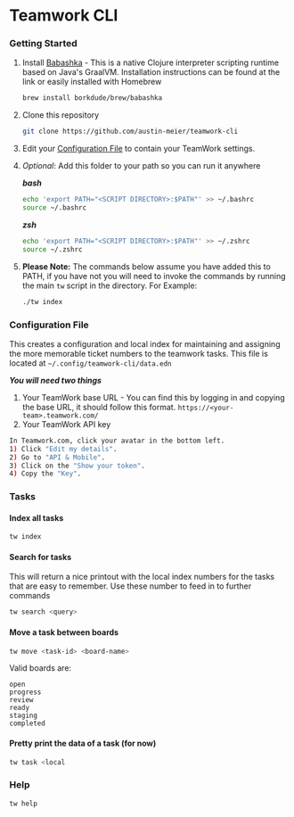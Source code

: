 # Teamwork CLI

### Getting Started
1. Install [Babashka](https://github.com/babashka/babashka#installation) - This is a native Clojure interpreter scripting runtime based on Java's GraalVM. Installation instructions can be found at the link or easily installed with Homebrew
 	```sh
  	brew install borkdude/brew/babashka
  	```
2. Clone this repository 
  	```sh
  	git clone https://github.com/austin-meier/teamwork-cli 
  	```
3. Edit your [Configuration File](#configuration-file) to contain your TeamWork settings.

4. _Optional_: Add this folder to your path so you can run it anywhere

	**_bash_**
	```sh
	echo 'export PATH="<SCRIPT DIRECTORY>:$PATH"' >> ~/.bashrc
    source ~/.bashrc
	```
    
    **_zsh_**
	```sh
	echo 'export PATH="<SCRIPT DIRECTORY>:$PATH"' >> ~/.zshrc
    source ~/.zshrc
	```
5. **Please Note:** The commands below assume you have added this to PATH, if you have not you will need to invoke the commands by running the main `tw` script in the directory. For Example:
	```sh
	./tw index
	```


### Configuration File
This creates a configuration and local index for maintaining and assigning the more memorable ticket numbers to the teamwork tasks. This file is located at `~/.config/teamwork-cli/data.edn`

**_You will need two things_**
1. Your TeamWork base URL - You can find this by logging in and copying the base URL, it should follow this format. `https://<your-team>.teamwork.com/`
2. Your TeamWork API key
``` sh
In Teamwork.com, click your avatar in the bottom left.
1) Click "Edit my details".
2) Go to "API & Mobile".
3) Click on the "Show your token".
4) Copy the "Key".
```

### Tasks

#### Index all tasks
```sh
tw index
```
#### Search for tasks
This will return a nice printout with the local index numbers for the tasks that are easy to remember. Use these number to feed in to further commands
```sh
tw search <query>
```

#### Move a task between boards 
```sh
tw move <task-id> <board-name>
```
Valid boards are:
```
open
progress
review
ready
staging
completed
```

#### Pretty print the data of a task (for now)
```sh
tw task <local
```


### Help
```sh
tw help
```
